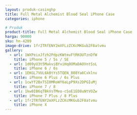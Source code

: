 ```yaml
---
layout: produk-casinghp
title: Full Metal Alchemist Blood Seal iPhone Case
categories: iphone

# Produk
product-title: Full Metal Alchemist Blood Seal iPhone Case
harga: 90000
sku: hn-4209
image-drive: 1fr2TRfENY2mXFLzZCKcMKGub2F8atvmu
gallery:
  - url: 1WXPeixJfzh2PdpzKWtmvFtRKOUTznDfW
    title: iPhone 5 / 5s / SE
  - url: 1d09yU3t5MakviBYviHq0OMaDAOVntSsL
    title: iPhone 6 / 6s
  - url: 1EKGL7VUL6kBtYs5TQEN_808Ya6Cxklnv
    title: iPhone 6 Plus / 6s Plus
  - url: 1cwYf2BxTSI0MRoWY6aLpP9Xs2DPGIuMj
    title: iPhone 7 / 8
  - url: 1kw0IB6qTBkVsTMeo-cSoE1EO8uNtVOZw
    title: iPhone 7 Plus / 8 Plus
  - url: 1fr2TRfENY2mXFLzZCKcMKGub2F8atvmu
    title: iPhone X
---
```

